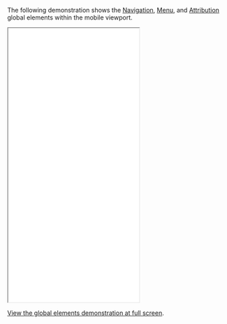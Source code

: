 The following demonstration shows the [Navigation](navigation), [Menu](menu), and [Attribution](attribution) global elements within the mobile viewport.

<div class="flex justify-center py-6">
  <iframe style="width: {{ this.tokens.screen.small }}; margin: 0 auto" height="628" src="{{ this.baseUrl }}/demos/global.html" class="border-4 border-scale-3" tabindex="-1"></iframe>
</div>

<a href="{{ this.baseUrl }}demos/global" target="_blank" rel="noopener nofollow">View the global elements demonstration at full screen</a>.
